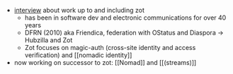 - [interview](https://medium.com/we-distribute/got-zot-mike-macgirvin-45287601ff19) about work up to and including zot
	- has been in software dev and electronic communications for over 40 years
	- DFRN (2010) aka Friendica, federation with OStatus and Diaspora -> Hubzilla and Zot
	- Zot focuses on magic-auth (cross-site identity and access verification) and [[nomadic identity]]
- now working on successor to zot: [[Nomad]] and [[(streams)]]